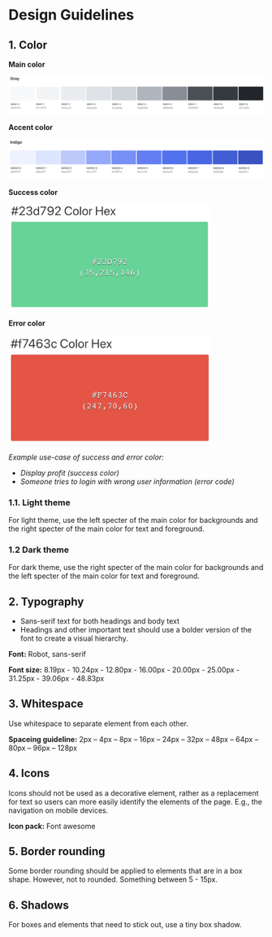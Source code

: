 # Design Guidelines

## 1. Color

**Main color**

![main color](./img/main-color.png "Main color")

**Accent color**

![accent color](./img/accent-color.png "Accent color")

**Success color**

<img src="./img/success-color.png" alt="success color" width="400"/>

**Error color**

<img src="./img/error-color.png" alt="error color" width="400"/>

<em>Example use-case of success and error color:

- Display profit (success color)
- Someone tries to login with wrong user information (error code)</em>

### 1.1. Light theme

For light theme, use the left specter of the main color for backgrounds and the right specter of the main color for text and foreground.

### 1.2 Dark theme

For dark theme, use the right specter of the main color for backgrounds and the left specter of the main color for text and foreground.

## 2. Typography

- Sans-serif text for both headings and body text
- Headings and other important text should use a bolder version of the font to create a visual hierarchy.

**Font:** Robot, sans-serif

**Font size:** 8.19px - 10.24px - 12.80px - 16.00px - 20.00px - 25.00px - 31.25px - 39.06px - 48.83px

## 3. Whitespace

Use whitespace to separate element from each other.

**Spaceing guideline:** 2px – 4px – 8px – 16px – 24px – 32px – 48px – 64px – 80px – 96px – 128px

## 4. Icons

Icons should not be used as a decorative element, rather as a replacement for text so users can more easily identify the elements of the page. E.g., the navigation on mobile devices.

**Icon pack:** Font awesome

## 5. Border rounding

Some border rounding should be applied to elements that are in a box shape. However, not to rounded. Something between 5 - 15px.

## 6. Shadows

For boxes and elements that need to stick out, use a tiny box shadow.
